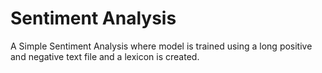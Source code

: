 # Sentiment Analysis
A Simple Sentiment Analysis where model is trained using a long positive and negative text file and a lexicon is created.
